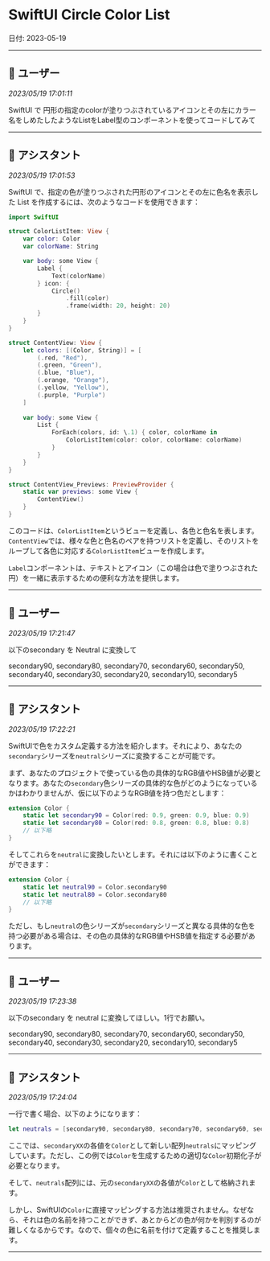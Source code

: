 # SwiftUI Circle Color List

日付: 2023-05-19

---

## 👤 ユーザー
*2023/05/19 17:01:11*

SwiftUI で 円形の指定のcolorが塗りつぶされているアイコンとその左にカラー名をしめたしたようなListをLabel型のコンポーネントを使ってコードしてみて

---

## 🤖 アシスタント
*2023/05/19 17:01:53*

SwiftUI で、指定の色が塗りつぶされた円形のアイコンとその左に色名を表示した List を作成するには、次のようなコードを使用できます：

```swift
import SwiftUI

struct ColorListItem: View {
    var color: Color
    var colorName: String

    var body: some View {
        Label {
            Text(colorName)
        } icon: {
            Circle()
                .fill(color)
                .frame(width: 20, height: 20)
        }
    }
}

struct ContentView: View {
    let colors: [(Color, String)] = [
        (.red, "Red"),
        (.green, "Green"),
        (.blue, "Blue"),
        (.orange, "Orange"),
        (.yellow, "Yellow"),
        (.purple, "Purple")
    ]
    
    var body: some View {
        List {
            ForEach(colors, id: \.1) { color, colorName in
                ColorListItem(color: color, colorName: colorName)
            }
        }
    }
}

struct ContentView_Previews: PreviewProvider {
    static var previews: some View {
        ContentView()
    }
}
```

このコードは、`ColorListItem`というビューを定義し、各色と色名を表します。`ContentView`では、様々な色と色名のペアを持つリストを定義し、そのリストをループして各色に対応する`ColorListItem`ビューを作成します。

`Label`コンポーネントは、テキストとアイコン（この場合は色で塗りつぶされた円）を一緒に表示するための便利な方法を提供します。

---

## 👤 ユーザー
*2023/05/19 17:21:47*

以下のsecondary を Neutral に変換して

secondary90, secondary80, secondary70, secondary60, secondary50, secondary40, secondary30, secondary20, secondary10, secondary5

---

## 🤖 アシスタント
*2023/05/19 17:22:21*

SwiftUIで色をカスタム定義する方法を紹介します。それにより、あなたの`secondary`シリーズを`neutral`シリーズに変換することが可能です。

まず、あなたのプロジェクトで使っている色の具体的なRGB値やHSB値が必要となります。あなたの`secondary`色シリーズの具体的な色がどのようになっているかはわかりませんが、仮に以下のようなRGB値を持つ色だとします：

```swift
extension Color {
    static let secondary90 = Color(red: 0.9, green: 0.9, blue: 0.9)
    static let secondary80 = Color(red: 0.8, green: 0.8, blue: 0.8)
    // 以下略
}
```

そしてこれらを`neutral`に変換したいとします。それには以下のように書くことができます：

```swift
extension Color {
    static let neutral90 = Color.secondary90
    static let neutral80 = Color.secondary80
    // 以下略
}
```

ただし、もし`neutral`の色シリーズが`secondary`シリーズと異なる具体的な色を持つ必要がある場合は、その色の具体的なRGB値やHSB値を指定する必要があります。

---

## 👤 ユーザー
*2023/05/19 17:23:38*

以下のsecondary を neutral に変換してほしい。1行でお願い。

secondary90, secondary80, secondary70, secondary60, secondary50, secondary40, secondary30, secondary20, secondary10, secondary5

---

## 🤖 アシスタント
*2023/05/19 17:24:04*

一行で書く場合、以下のようになります：

```swift
let neutrals = [secondary90, secondary80, secondary70, secondary60, secondary50, secondary40, secondary30, secondary20, secondary10, secondary5].map { Color($0) }
```

ここでは、`secondaryXX`の各値を`Color`として新しい配列`neutrals`にマッピングしています。ただし、この例では`Color`を生成するための適切な`Color`初期化子が必要となります。

そして、`neutrals`配列には、元の`secondaryXX`の各値が`Color`として格納されます。

しかし、SwiftUIの`Color`に直接マッピングする方法は推奨されません。なぜなら、それは色の名前を持つことができず、あとからどの色が何かを判別するのが難しくなるからです。なので、個々の色に名前を付けて定義することを推奨します。

---
